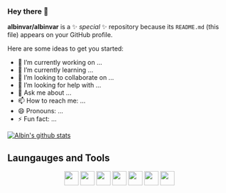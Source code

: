 ### Hey there 👋

**albinvar/albinvar** is a ✨ _special_ ✨ repository because its `README.md` (this file) appears on your GitHub profile.

Here are some ideas to get you started:

- 🔭 I’m currently working on ...
- 🌱 I’m currently learning ...
- 👯 I’m looking to collaborate on ...
- 🤔 I’m looking for help with ...
- 💬 Ask me about ...
- 📫 How to reach me: ...
- 😄 Pronouns: ...
- ⚡ Fun fact: ...

[![Albin's github stats](https://github-readme-stats.vercel.app/api?username=albinvar&count_private=true&show_icons=true&theme=highcontrast)](https://github.com/albinvar/github-readme-stats)

## Laungauges and Tools

<p align="center">
<code><img height="32" width="32" src="https://cdn.jsdelivr.net/npm/simple-icons@v4/icons/php.svg" /></code>
<code><img height="32" width="32" src="https://cdn.jsdelivr.net/npm/simple-icons@v4/icons/laravel.svg" /></code>
<code><img height="32" width="32" src="https://cdn.jsdelivr.net/npm/simple-icons@v4/icons/mysql.svg" /></code>
<code><img height="32" width="32" src="https://cdn.jsdelivr.net/npm/simple-icons@v4/icons/git.svg" /></code>
<code><img height="32" width="32" src="https://cdn.jsdelivr.net/npm/simple-icons@v4/icons/html5.svg" /></code>
<code><img height="32" width="32" src="https://cdn.jsdelivr.net/npm/simple-icons@v4/icons/css3.svg" /></code>
<code><img height="32" width="32" src="https://cdn.jsdelivr.net/npm/simple-icons@v4/icons/tailwindcss.svg" /></code>
</p>
